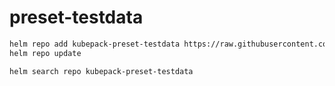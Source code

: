 # preset-testdata

```bash
helm repo add kubepack-preset-testdata https://raw.githubusercontent.com/kubepack/preset-testdata/master/stable/
helm repo update

helm search repo kubepack-preset-testdata
```
